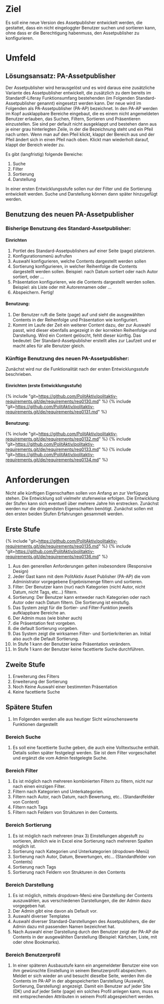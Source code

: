 # Ziel
Es soll eine neue Version des Assetpublisher entwickelt werden, die gestattet, dass ein nicht 
eingeloggter Benutzer suchen und sortieren kann, ohne dass er die Berechtigung habenmuss, den 
Assetpublisher zu konfigurieren.

# Umfeld
## Lösungsansatz: PA-Assetpublisher
Der Assetpublisher wird herausgelöst und es wird daraus eine zusätzliche Variante des Assetpublisher 
entwickelt, die zusätzlich zu dem bereits im Standardf-Liferay Funktionsumfang bestehenden (im Folgenden 
Standard-Assetpublisher genannt) eingesetzt werden kann.
Der neue wird im Folgenden als PA-Assetpublisher (PA-AP) bezeichnet.
In den PA-AP werden im Kopf ausklappbare Bereiche eingebaut, die es einem nicht angemeldeten Benutzer 
erlauben, das Suchen, Filtern, Sortieren und Präsentieren einzustellen. Sie sind per default nicht 
ausgeklappt und bestehen dann aus je einer grau hinterlegten Zeile, in der die Bezeichnung steht und 
ein Pfeil nach unten. Wenn man auf den Pfeil klickt, klappt der Bereich aus und der Pfeil ändert sich 
in einen Pfeil nach oben. Klickt man wiederholt darauf, klappt der Bereich wieder zu.

Es gibt (langfristig) folgende Bereiche:
1. Suche
2. Filter
3. Sortierung
4. Darstellung

In einer ersten Entwicklungsstufe sollen nur der Filter und die Sortierung entwickelt werden.
Suche und Darstellung können dann später hinzugefügt werden.

## Benutzung des neuen PA-Assetpublisher
### Bisherige Benutzung des Standard-Assetpublisher:
#### Einrichten
1. Portlet des Standard-Assetpublishers auf einer Seite (page) platzieren.
2. Konfigurationsmenü aufrufen
3. Auswahl konfigurieren, welche Contents dargestellt werden sollen
4. Sortierung konfigurieren, in welcher Reihenfolge die Contents dargestellt werden sollen. Beispiel: nach Datum sortiert oder nach Autor sortiert, oder …
5. Präsentation konfigurieren, wie die Contents dargestellt werden sollen.
Beispiel: als Liste oder mit Autorennamen oder …
6. Abspeichern. Fertig!

#### Benutzung:
1. Der Benutzer ruft die Seite (page) auf und sieht die ausgewählten Contents in der Reihenfolge und Präsentation wie konfiguriert.
2. Kommt im Laufe der Zeit ein weiterer Content dazu, der zur Auswahl passt, wird dieser ebenfalls angezeigt in der korrekten Reihenfolge und Darstellung. Wird ein Content gelöscht, fehlt dieser künftig. Das bedeutet: Der Standard-Assetpublisher erstellt alles zur Laufzeit und er macht alles für alle Benutzer gleich.

### Künftige Benutzung des neuen PA-Assetpublisher:
Zunächst wird nur die Funktionalität nach der ersten Entwicklungsstufe beschrieben.

#### Einrichten (erste Entwicklungsstufe)
{% include "git+https://github.com/PolitAktiv/politaktiv-requirements.git/de/requirements/req0130.md" %}
{% include "git+https://github.com/PolitAktiv/politaktiv-requirements.git/de/requirements/req0131.md" %}


#### Benutzung:
{% include "git+https://github.com/PolitAktiv/politaktiv-requirements.git/de/requirements/req0132.md" %}
{% include "git+https://github.com/PolitAktiv/politaktiv-requirements.git/de/requirements/req0133.md" %}
{% include "git+https://github.com/PolitAktiv/politaktiv-requirements.git/de/requirements/req0134.md" %}


# Anforderungen
Nicht alle künftigen Eigenschaften sollen von Anfang an zur Verfügung stehen.
Die Entwicklung soll vielmehr stufenweise erfolgen.
Die Entwicklung der Stufen kann sich eventuell über mehrere Jahre hin erstrecken.
Zunächst werden nur die dringendsten Eigenschaften benötigt.
Zunächst sollen mit den ersten beiden Stufen Erfahrungen gesammelt werden.

## Erste Stufe 
{% include "git+https://github.com/PolitAktiv/politaktiv-requirements.git/de/requirements/req0135.md" %}
{% include "git+https://github.com/PolitAktiv/politaktiv-requirements.git/de/requirements/req0136.md" %}

1. Aus den generellen Anforderungen gelten insbesondere (Responsive Design)
2. Jeder Gast kann mit dem PolitAktiv Asset Publisher (PA-AP) die vom Administrator vorgegebene Ergebnismenge filtern und sortieren. 
  1. Filter: Der Benutzer kann (nur) nach Kategorien (nicht Autor, nicht Datum, nicht Tags, etc…) filtern.
  2. Sortierung: Der Benutzer kann entweder nach Kategorien oder nach Autor oder nach Datum filtern. Die Sortierung ist einstufig.
3. Das System zeigt für die Sortier- und Filter-Funktion jeweils aufklappbare Bereiche an.
4. Der Admin muss (wie bisher auch) 
  1. die Präsentation fest vorgeben.
  2. die default Sortierung vorgeben.
5. Das System zeigt die wirksamen Filter- und Sortierkriterien an. Initial also auch die Default Sortierung.
6. In Stufe 1 kann der Benutzer keine Präsentation verändern.
7. In Stufe 1 kann der Benutzer keine facettierte Suche durchführen.

## Zweite Stufe
1. Erweiterung des Filters
2. Erweiterung der Sortierung
3. Noch Keine Auswahl einer bestimmten Präsentation
4. Keine facettierte Suche

## Spätere Stufen
1. Im Folgenden werden alle aus heutiger Sicht wünschenswerte Funktionen dargestellt

### Bereich Suche
1. Es soll eine facettierte Suche geben, die auch eine Volltextsuche enthält. Details sollen später festgelegt werden. Sie ist dem Filter vorgeschaltet und ergänzt die vom Admin festgelegte Suche.

### Bereich Filter
1. Es ist möglich nach mehreren kombinierten Filtern zu filtern,
nicht nur nach einen einzigen Filter.
2. Filtern nach Kategorien und Unterkategorien.
3. Filtern nach Autor, nach Datum, nach Bewertung, etc.. (Standardfelder von Content)
4. Filtern nach Tags
5. Filtern nach Feldern von Strukturen in den Contents.

### Bereich Sortierung
1. Es ist möglich nach mehreren (max 3) Einstellungen abgestuft zu sortieren,
ähnlich wie in Excel eine Sortierung nach mehreren Spalten möglich ist.
2. Sortierung nach Kategorien und Unterkategorien (dropdown-Menü)
3. Sortierung nach Autor, Datum, Bewertungen, etc… (Standardfelder von Contents)
4. Sortierung nach Tags
5. Sortierung nach Feldern von Strukturen in den Contents

### Bereich Darstellung
1. Es ist möglich, mittels dropdown-Menü eine Darstellung der Contents auszuwählen, aus verschiedenen Darstellungen, die der Admin dazu vorgegeben hat.
2. Der Admin gibt eine davon als Default vor.
3. Auswahl diverser Templates
4. Auswahl diverser Standard-Darstellungen des Assetpublishers,
die der Admin dazu mit passenden Namen bezeichnet hat.
5. Nach Auswahl einer Darstellung durch den Benutzer zeigt der PA-AP die Contents in der ausgewählten Darstellung (Beispiel: Kärtchen, Liste, mit oder ohne Bookmarks).

### Bereich Benutzerprofil
1. In einer späteren Ausbaustufe kann ein angemeldeter Benutzer eine von ihm gewünschte Einstellung in seinem Benutzerprofil abspeichern. Meldet er sich wieder an und besucht dieselbe Seite, werden ihm die Contents im PA-AP in der abgespeicherten Darstellung (Auswahl, Sortierung, Darstellung) angezeigt. Damit ein Benutzer auf jeder Site (DK) und auf jeder Seite (page) ein solches Profil anlegen kann, muss es mit entsprechenden Attributen in seinem Profil abgespeichert werden.